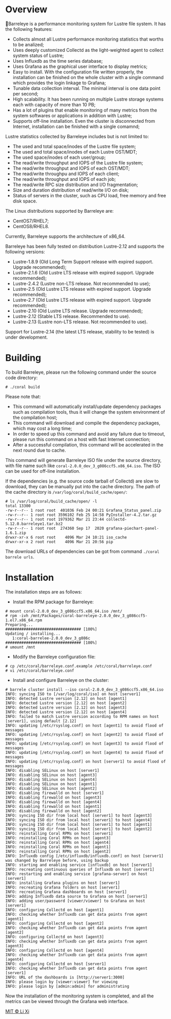 # Overview

:tropical_fish:Barreleye is a performance monitoring system for Lustre file system. It has the following features:

* Collects almost all Lustre performance monitoring statistics that worths to be analized;
* Uses deeply customized Collectd as the light-weighted agent to collect system status of Lustre;
* Uses Influxdb as the time series database;
* Uses Grafana as the graphical user interface to display metrics;
* Easy to install. With the configuration file written properly, the installation can be finished on the whole cluster with a single command which provides the login linkage to Grafana;
* Tunable data collection interval. The minimal interval is one data point per second;
* High scalability. It has been running on multiple Lustre storage systems each with capacity of more than 10 PB;
* Has a lot of plugins that enable monitoring of many metrics from the system softwares or applications in addition with Lustre;
* Supports off-line installation. Even the cluster is disconnected from Internet, installation can be finished with a single comamnd;

Lustre statistics collected by Barreleye includes but is not limited to: 

* The used and total space/inodes of the Lustre file system;
* The used and total space/inodes of each Lustre OST/MDT;
* The used space/inodes of each user/group;
* The read/write throughput and IOPS of the Lustre file system;
* The read/write throughput and IOPS of each OST/MDT;
* The read/write throughpu  and IOPS of each client;
* The read/write throughput and IOPS of each job;
* The read/write RPC size distribution and I/O fragmentation;
* Size and duration distribution of read/write I/O on disk;
* Status of servers in the cluster, such as CPU load, free memory and free disk space.

The Linux distributions supported by Barreleye are: 

* CentOS7/RHEL7;
* CentOS8/RHEL8.

Currently, Barreleye supports the architecture of x86_64.

Barreleye has been fully tested on distribution Lustre-2.12 and supports the following versions:

* Lustre-1.8.9 (Old Long Term Support release with expired support. Upgrade recommended);
* Lustre-2.1.6 (Old Lustre LTS release with expired support. Upgrade recommended);
* Lustre-2.4.2 (Lustre non-LTS release. Not recommended to use);
* Lustre-2.5 (Old Lustre LTS release with expired support. Upgrade recommended);
* Lustre-2.7 (Old Lustre LTS release with expired support. Upgrade recommended);
* Lustre-2.10 (Old Lustre LTS release. Upgrade recommended);
* Lustre-2.12 (Stable LTS release. Recommended to use).
* Lustre-2.13 (Lustre non-LTS release. Not recommended to use).

Support for Lustre-2.14 (the latest LTS release, stability to be tested) is under development.

# Building

To build Barreleye, please run the following command under the source code directory:

`# ./coral build`

Please note that:

* This command will automatically install/update dependency packages such as compilation tools, thus it will change the system environment of the compilation host;
* This command will download and compile the dependency packages, which may cost a long time;
* In order to speed up this command and avoid any failure due to timeout, please run this command on a host with fast Internet connection;
* After a successful compilation, this command will be accelerated in the next round due to cache.

This command will generate Barreleye ISO file under the source directory, with file name such like `coral-2.0.0_dev_3_g086ccf5.x86_64.iso`. The ISO can be used for off-line installation.

If the dependencies (e.g. the source code tarball of Collectd) are slow to download, they can be manually put into the cache directory. The path of the cache directory is `/var/log/coral/build_cache/open/`:

```
# ls /var/log/coral/build_cache/open/ -l
total 13300
-rw-r--r-- 1 root root  401036 Feb 24 00:21 Grafana_Status_panel.zip
-rw-r--r-- 1 root root 3596102 Feb 25 14:58 PyInstaller-4.2.tar.gz
-rw-r--r-- 1 root root 1979362 Mar 21 23:44 collectd-5.12.0.barreleye1.tar.bz2
-rw-r--r-- 1 root root  274360 Sep 17  2020 grafana-piechart-panel-1.6.1.zip
drwxr-xr-x 6 root root    4096 Mar 24 10:21 iso_cache
drwxr-xr-x 2 root root    4096 Mar 21 20:56 pip
```

The download URLs of dependencies can be got from command `./coral barrele urls`.

# Installation

The installation steps are as follows:

* Install the RPM package for Barreleye:

```
# mount coral-2.0.0_dev_3_g086ccf5.x86_64.iso /mnt/
# rpm -ivh /mnt/Packages/coral-barreleye-2.0.0_dev_3_g086ccf5-1.el7.x86_64.rpm
Preparing...                          ################################# [100%]
Updating / installing...
   1:coral-barrelee-2.0.0_dev_3_g086c ################################# [100%]
# umount /mnt
```

* Modify the Barreleye configuration file:

```
# cp /etc/coral/barreleye.conf.example /etc/coral/barreleye.conf
# vi /etc/coral/barreleye.conf
```

* Install and configure Barreleye on the cluster:

```
# barrele cluster install --iso coral-2.0.0_dev_3_g086ccf5.x86_64.iso
INFO: syncing ISO to [/var/log/coral/iso] on host [server1]
INFO: detected Lustre version [2.12] on host [agent1]
INFO: detected Lustre version [2.12] on host [agent2]
INFO: detected Lustre version [2.12] on host [agent3]
INFO: detected Lustre version [2.12] on host [agent4]
INFO: failed to match Lustre version according to RPM names on host [server1], using default [2.12]
INFO: updating [/etc/rsyslog.conf] on host [agent1] to avoid flood of messages
INFO: updating [/etc/rsyslog.conf] on host [agent2] to avoid flood of messages
INFO: updating [/etc/rsyslog.conf] on host [agent3] to avoid flood of messages
INFO: updating [/etc/rsyslog.conf] on host [agent4] to avoid flood of messages
INFO: updating [/etc/rsyslog.conf] on host [server1] to avoid flood of messages
INFO: disabling SELinux on host [server1]
INFO: disabling SELinux on host [agent3]
INFO: disabling SELinux on host [agent4]
INFO: disabling SELinux on host [agent1]
INFO: disabling SELinux on host [agent2]
INFO: disabling firewalld on host [server1]
INFO: disabling firewalld on host [agent3]
INFO: disabling firewalld on host [agent4]
INFO: disabling firewalld on host [agent1]
INFO: disabling firewalld on host [agent2]
INFO: syncing ISO dir from local host [server1] to host [agent3]
INFO: syncing ISO dir from local host [server1] to host [agent4]
INFO: syncing ISO dir from local host [server1] to host [agent1]
INFO: syncing ISO dir from local host [server1] to host [agent2]
INFO: reinstalling Coral RPMs on host [server1]
INFO: reinstalling Coral RPMs on host [agent3]
INFO: reinstalling Coral RPMs on host [agent4]
INFO: reinstalling Coral RPMs on host [agent1]
INFO: reinstalling Coral RPMs on host [agent2]
INFO: Influxdb config [/etc/influxdb/influxdb.conf] on host [server1] was changed by Barreleye before, using backup
INFO: starting and enabling service [influxdb] on host [server1]
INFO: recreating continuous queries of Influxdb on host [server1]
INFO: restarting and enabling service [grafana-server] on host [server1]
INFO: installing Grafana plugins on host [server1]
INFO: recreating Grafana folders on host [server1]
INFO: recreating Grafana dashboards on host [server1]
INFO: adding Influxdb data source to Grafana on host [server1]
INFO: adding user/password [viewer/viewer] to Grafana on host [server1]
INFO: configuring Collectd on host [agent1]
INFO: checking whether Influxdb can get data points from agent [agent1]
INFO: configuring Collectd on host [agent2]
INFO: checking whether Influxdb can get data points from agent [agent2]
INFO: configuring Collectd on host [agent3]
INFO: checking whether Influxdb can get data points from agent [agent3]
INFO: configuring Collectd on host [agent4]
INFO: checking whether Influxdb can get data points from agent [agent4]
INFO: configuring Collectd on host [server1]
INFO: checking whether Influxdb can get data points from agent [server1]
INFO: URL of the dashboards is [http://server1:3000]
INFO: please login by [viewer:viewer] for viewing
INFO: please login by [admin:admin] for administrating
```

Now the installation of the monitoring system is completed, and all the metrics can be viewed through the Grafana web interface.

[MIT © Li Xi](./LICENSE)
